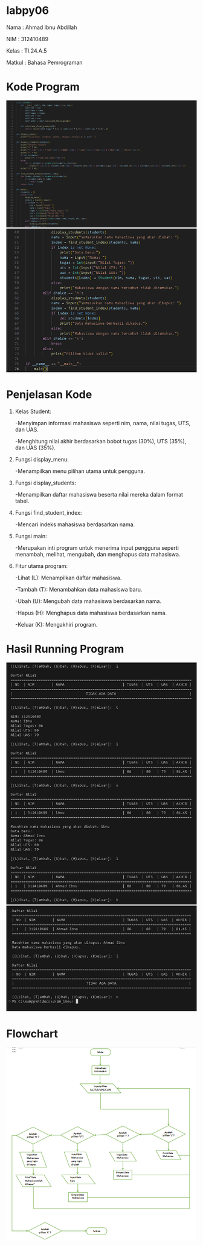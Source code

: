 # labpy06
Nama : Ahmad Ibnu Abdillah

NIM : 312410489

Kelas : TI.24.A.5

Matkul : Bahasa Pemrograman

# Kode Program

![Foto](https://github.com/AhmadIbnuAbdillah/Foto2/blob/2536fc46eced818ff176047987d41edb589198f8/Screenshot%202024-12-03%20202637.png)
![Foto](https://github.com/AhmadIbnuAbdillah/Foto2/blob/2536fc46eced818ff176047987d41edb589198f8/Screenshot%202024-12-03%20202659.png)

# Penjelasan Kode

1. Kelas Student:

   -Menyimpan informasi mahasiswa seperti nim, nama, nilai tugas, UTS, dan UAS.

   -Menghitung nilai akhir berdasarkan bobot tugas (30%), UTS (35%), dan UAS (35%).

3. Fungsi display_menu:

   -Menampilkan menu pilihan utama untuk pengguna.

4. Fungsi display_students:

   -Menampilkan daftar mahasiswa beserta nilai mereka dalam format tabel.

5. Fungsi find_student_index:

   -Mencari indeks mahasiswa berdasarkan nama.

6. Fungsi main:

   -Merupakan inti program untuk menerima input pengguna seperti menambah, melihat, mengubah, dan menghapus data mahasiswa.

7. Fitur utama program:

   -Lihat (L): Menampilkan daftar mahasiswa.

   -Tambah (T): Menambahkan data mahasiswa baru.

   -Ubah (U): Mengubah data mahasiswa berdasarkan nama.

   -Hapus (H): Menghapus data mahasiswa berdasarkan nama.

   -Keluar (K): Mengakhiri program.

# Hasil Running Program

![Foto](https://github.com/AhmadIbnuAbdillah/Foto2/blob/9f0b1640c4919d5d522d4bf25845102e3cacde83/Screenshot%202024-12-03%20202524.png)
![Foto](https://github.com/AhmadIbnuAbdillah/Foto2/blob/9f0b1640c4919d5d522d4bf25845102e3cacde83/Screenshot%202024-12-03%20202544.png)

# Flowchart

![Foto](https://github.com/AhmadIbnuAbdillah/Foto2/blob/c399dd030a117531530cad52519aa229893c6dbe/scr5.png)
